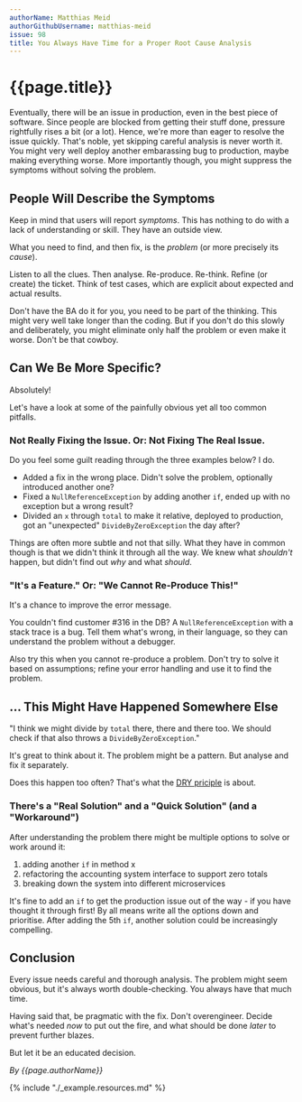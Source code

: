 ```yaml
---
authorName: Matthias Meid
authorGithubUsername: matthias-meid
issue: 98
title: You Always Have Time for a Proper Root Cause Analysis
---
```

# {{page.title}}

Eventually, there will be an issue in production, even in the best piece of software. Since people are blocked from getting their stuff done, pressure rightfully rises a bit (or a lot). Hence, we're more than eager to resolve the issue quickly. That's noble, yet skipping careful analysis is never worth it. You might very well deploy another embarassing bug to production, maybe making everything worse. More importantly though, you might suppress the symptoms without solving the problem.

## People Will Describe the Symptoms

Keep in mind that users will report _symptoms_. This has nothing to do with a lack of understanding or skill. They have an outside view.

What you need to find, and then fix, is the _problem_ (or more precisely its _cause_).

Listen to all the clues. Then analyse. Re-produce. Re-think. Refine (or create) the ticket. Think of test cases, which are explicit about expected and actual results.

Don't have the BA do it for you, you need to be part of the thinking. This might very well take longer than the coding. But if you don't do this slowly and deliberately, you might eliminate only half the problem or even make it worse. Don't be that cowboy.

## Can We Be More Specific?

Absolutely!

Let's have a look at some of the painfully obvious yet all too common pitfalls.

### Not Really Fixing the Issue. Or: Not Fixing The Real Issue.

Do you feel some guilt reading through the three examples below? I do.

* Added a fix in the wrong place. Didn't solve the problem, optionally introduced another one?
* Fixed a `NullReferenceException` by adding another `if`, ended up with no exception but a wrong result?
* Divided an `x` through `total` to make it relative, deployed to production, got an "unexpected" `DivideByZeroException` the day after?

Things are often more subtle and not that silly. What they have in common though is that we didn't think it through all the way. We knew what _shouldn't_ happen, but didn't find out _why_ and what _should_.

### "It's a Feature." Or: "We Cannot Re-Produce This!"

It's a chance to improve the error message.

You couldn't find customer #316 in the DB? A `NullReferenceException` with a stack trace is a bug. Tell them what's wrong, in their language, so they can understand the problem without a debugger.

Also try this when you cannot re-produce a problem. Don't try to solve it based on assumptions; refine your error handling and use it to find the problem.

## ... This Might Have Happened Somewhere Else

"I think we might divide by `total` there, there and there too. We should check if that also throws a `DivideByZeroException`."

It's great to think about it. The problem might be a pattern. But analyse and fix it separately.

Does this happen too often? That's what the [DRY priciple](https://en.wikipedia.org/wiki/Don%27t_repeat_yourself) is about.

### There's a "Real Solution" and a "Quick Solution" (and a "Workaround")

After understanding the problem there might be multiple options to solve or work around it:

1. adding another `if` in method x
1. refactoring the accounting system interface to support zero totals
1. breaking down the system into different microservices

It's fine to add an `if` to get the production issue out of the way - if you have thought it through first! By all means write all the options down and prioritise. After adding the 5th `if`, another solution could be increasingly compelling.

## Conclusion

Every issue needs careful and thorough analysis. The problem might seem obvious, but it's always worth double-checking. You always have that much time.

Having said that, be pragmatic with the fix. Don't overengineer. Decide what's needed _now_ to put out the fire, and what should be done  _later_ to prevent further blazes.

But let it be an educated decision.

*By {{page.authorName}}*

{% include "./_example.resources.md" %}